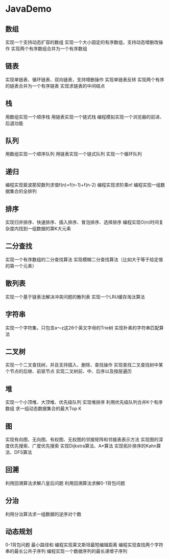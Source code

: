 # JavaDemo
## 数组
实现一个支持动态扩容的数组
实现一个大小固定的有序数组，支持动态增删改操作
实现两个有序数组合并为一个有序数组
## 链表
实现单链表、循环链表、双向链表，支持增删操作
实现单链表反转
实现两个有序的链表合并为一个有序链表
实现求链表的中间结点
## 栈
用数组实现一个顺序栈
用链表实现一个链式栈
编程模拟实现一个浏览器的前进、后退功能
## 队列
用数组实现一个顺序队列
用链表实现一个链式队列
实现一个循环队列
## 递归
编程实现斐波那契数列求值f(n)=f(n-1)+f(n-2)
编程实现求阶乘n!
编程实现一组数据集合的全排列
## 排序
实现归并排序、快速排序、插入排序、冒泡排序、选择排序
编程实现O(n)时间复杂度内找到一组数据的第K大元素
## 二分查找
实现一个有序数组的二分查找算法
实现模糊二分查找算法（比如大于等于给定值的第一个元素）
## 散列表
实现一个基于链表法解决冲突问题的散列表
实现一个LRU缓存淘汰算法
## 字符串
实现一个字符集，只包含a～z这26个英文字母的Trie树
实现朴素的字符串匹配算法
## 二叉树
实现一个二叉查找树，并且支持插入、删除、查找操作
实现查找二叉查找树中某个节点的后继、前驱节点
实现二叉树前、中、后序以及按层遍历
## 堆
实现一个小顶堆、大顶堆、优先级队列
实现堆排序
利用优先级队列合并K个有序数组
求一组动态数据集合的最大Top K
## 图
实现有向图、无向图、有权图、无权图的邻接矩阵和邻接表表示方法
实现图的深度优先搜索、广度优先搜索
实现Dijkstra算法、A*算法
实现拓扑排序的Kahn算法、DFS算法
## 回溯
利用回溯算法求解八皇后问题
利用回溯算法求解0-1背包问题
## 分治
利用分治算法求一组数据的逆序对个数
## 动态规划
0-1背包问题
最小路径和
编程实现莱文斯坦最短编辑距离
编程实现查找两个字符串的最长公共子序列
编程实现一个数据序列的最长递增子序列
